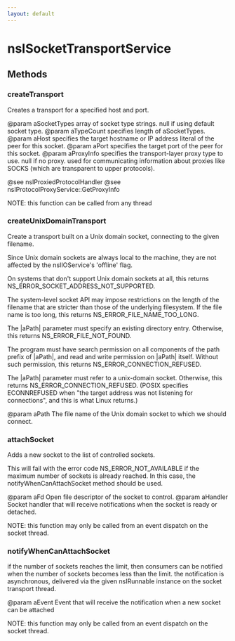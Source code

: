 ```yaml
---
layout: default
---
```


# nsISocketTransportService #

## Methods ##

### createTransport ###

Creates a transport for a specified host and port.

@param aSocketTypes
       array of socket type strings.  null if using default socket type.
@param aTypeCount
       specifies length of aSocketTypes.
@param aHost
       specifies the target hostname or IP address literal of the peer
       for this socket.
@param aPort
       specifies the target port of the peer for this socket.
@param aProxyInfo
       specifies the transport-layer proxy type to use.  null if no
       proxy.  used for communicating information about proxies like
       SOCKS (which are transparent to upper protocols).

@see nsIProxiedProtocolHandler
@see nsIProtocolProxyService::GetProxyInfo

NOTE: this function can be called from any thread


### createUnixDomainTransport ###

Create a transport built on a Unix domain socket, connecting to the
given filename.

Since Unix domain sockets are always local to the machine, they are
not affected by the nsIIOService's 'offline' flag.

On systems that don't support Unix domain sockets at all, this
returns NS_ERROR_SOCKET_ADDRESS_NOT_SUPPORTED.

The system-level socket API may impose restrictions on the length of
the filename that are stricter than those of the underlying
filesystem. If the file name is too long, this returns
NS_ERROR_FILE_NAME_TOO_LONG.

The |aPath| parameter must specify an existing directory entry.
Otherwise, this returns NS_ERROR_FILE_NOT_FOUND.

The program must have search permission on all components of the
path prefix of |aPath|, and read and write permission on |aPath|
itself. Without such permission, this returns
NS_ERROR_CONNECTION_REFUSED.

The |aPath| parameter must refer to a unix-domain socket. Otherwise,
this returns NS_ERROR_CONNECTION_REFUSED. (POSIX specifies
ECONNREFUSED when "the target address was not listening for
connections", and this is what Linux returns.)

@param aPath
       The file name of the Unix domain socket to which we should
       connect.


### attachSocket ###

Adds a new socket to the list of controlled sockets.

This will fail with the error code NS_ERROR_NOT_AVAILABLE if the maximum
number of sockets is already reached.
In this case, the notifyWhenCanAttachSocket method should be used.

@param aFd
       Open file descriptor of the socket to control.
@param aHandler
       Socket handler that will receive notifications when the socket is
       ready or detached.

NOTE: this function may only be called from an event dispatch on the
      socket thread.


### notifyWhenCanAttachSocket ###

if the number of sockets reaches the limit, then consumers can be
notified when the number of sockets becomes less than the limit.  the
notification is asynchronous, delivered via the given nsIRunnable
instance on the socket transport thread.

@param aEvent
       Event that will receive the notification when a new socket can
       be attached

NOTE: this function may only be called from an event dispatch on the
      socket thread.

